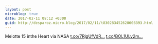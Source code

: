 ```yaml
---
layout: post
microblog: true
date: 2017-02-11 08:12 +0300
guid: http://desparoz.micro.blog/2017/02/11/t830283452620603393.html
---
```

Melotte 15 inthe Heart via NASA [t.co/7RjgUfVdR...](https://t.co/7RjgUfVdRx) [t.co/BOL1ULv2m...](https://t.co/BOL1ULv2m6)
